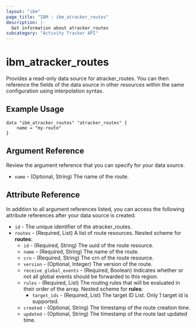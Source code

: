 ```yaml
---
layout: "ibm"
page_title: "IBM : ibm_atracker_routes"
description: |-
  Get information about atracker_routes
subcategory: "Activity Tracker API"
---
```


# ibm_atracker_routes

Provides a read-only data source for atracker_routes. You can then reference the fields of the data source in other resources within the same configuration using interpolation syntax.

## Example Usage

```hcl
data "ibm_atracker_routes" "atracker_routes" {
	name = "my-route"
}
```

## Argument Reference

Review the argument reference that you can specify for your data source.

* `name` - (Optional, String) The name of the route.

## Attribute Reference

In addition to all argument references listed, you can access the following attribute references after your data source is created.

* `id` - The unique identifier of the atracker_routes.
* `routes` - (Required, List) A list of route resources.
Nested scheme for **routes**:
	* `id` - (Required, String) The uuid of the route resource.
	* `name` - (Required, String) The name of the route.
	* `crn` - (Required, String) The crn of the route resource.
	* `version` - (Optional, Integer) The version of the route.
	* `receive_global_events` - (Required, Boolean) Indicates whether or not all global events should be forwarded to this region.
	* `rules` - (Required, List) The routing rules that will be evaluated in their order of the array.
	Nested scheme for **rules**:
		* `target_ids` - (Required, List) The target ID List. Only 1 target id is supported.
	* `created` - (Optional, String) The timestamp of the route creation time.
	* `updated` - (Optional, String) The timestamp of the route last updated time.

